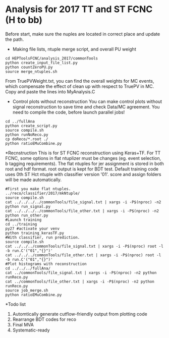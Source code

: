 # Analysis for 2017 TT and ST FCNC (H to bb)

Before start, make sure the nuples are located in correct place and update the path.

  * Making file lists, ntuple merge script,  and overall PU weight
```{.Bash}
cd HEPToolsFCNC/analysis_2017/commonTools
python create_input_file_list.py
python countZeroPU.py
source merge_ntuples.sh
```
From TruePVWeight.txt, you can find the overall weights for MC events, which compensate the effect of clean up with respect to TruePV in MC. Copy and paste the lines into MyAnalysis.C

  * Control plots without reconstruction
You can make control plots without signal reconstruction to save time and check Data/MC agreement. You need to compile the code, before launch parallel jobs!
```{.Bash}
cd ../fullAna
python create_script.py
source compile.sh
python runNoReco.py
cp doReco/*.root ./
python ratioEMuCombine.py
```
  *Recnstruction
This is for ST FCNC reconstruction using Keras+TF. For TT FCNC, some options in flat ntuplizer must be changes (eg. event selection, b tagging requirements). The flat ntuples for jer assignment is stored in both root and hdf format. root output is kept for BDT test. Default training code uses 0th ST Hct ntuple with classifier version '01'. score and assign folders will be made automatically.
```{.Bash}
#First you make flat ntuples.
../reco/classifier/2017/mkNtuple/
source compile.sh
cat ../../../../commonTools/file_signal.txt | xargs -i -P$(nproc) -n2 python run_signal.py
cat ../../../../commonTools/file_other.txt | xargs -i -P$(nproc) -n2 python run_other.py
#Launch training
cd ../training
py27 #activate your venv
python training_kerasTF.py
#With classifier, run prediction.
source compile.sh
cat ../../../commonTools/file_signal.txt | xargs -i -P$(nproc) root -l -b run.C'("01","{}")'
cat ../../../commonTools/file_other.txt | xargs -i -P$(nproc) root -l -b run.C'("01","{}")'
#Plot histograms with reconstruction
cd ../../../fullAna/
cat ../commonTools/file_signal.txt | xargs -i -P$(nproc) -n2 python runReco.py
cat ../commonTools/file_other.txt | xargs -i -P$(nproc) -n2 python runReco.py
source job_merge.sh
python ratioEMuCombine.py
```

  *Todo list
1. Automtically generate cutflow-friendly output from plotting code
2. Rearrange BDT codes for reco
3. Final MVA
4. Systematic-ready
